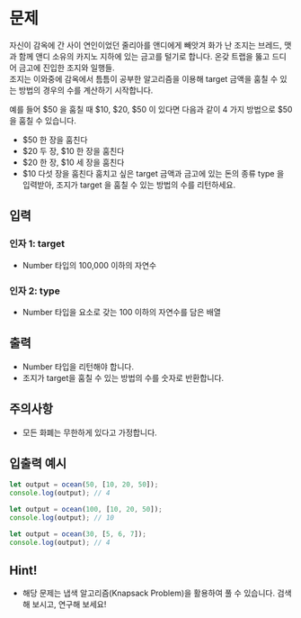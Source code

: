 # 문제
자신이 감옥에 간 사이 연인이었던 줄리아를 앤디에게 빼앗겨 화가 난 조지는 브레드, 맷과 함께 앤디 소유의 카지노 지하에 있는 금고를 털기로 합니다. 온갖 트랩을 뚫고 드디어 금고에 진입한 조지와 일행들.<br> 
조지는 이와중에 감옥에서 틈틈이 공부한 알고리즘을 이용해 target 금액을 훔칠 수 있는 방법의 경우의 수를 계산하기 시작합니다.

예를 들어 $50 을 훔칠 때 $10, $20, $50 이 있다면 다음과 같이 4 가지 방법으로 $50을 훔칠 수 있습니다.

* $50 한 장을 훔친다
* $20 두 장, $10 한 장을 훔친다
* $20 한 장, $10 세 장을 훔친다
* $10 다섯 장을 훔친다
훔치고 싶은 target 금액과 금고에 있는 돈의 종류 type 을 입력받아, 조지가 target 을 훔칠 수 있는 방법의 수를 리턴하세요.

## 입력
### 인자 1: target
* Number 타입의 100,000 이하의 자연수
### 인자 2: type
* Number 타입을 요소로 갖는 100 이하의 자연수를 담은 배열

## 출력
* Number 타입을 리턴해야 합니다.
* 조지가 target을 훔칠 수 있는 방법의 수를 숫자로 반환합니다.

## 주의사항
* 모든 화폐는 무한하게 있다고 가정합니다.

## 입출력 예시
```jsx
let output = ocean(50, [10, 20, 50]);
console.log(output); // 4

let output = ocean(100, [10, 20, 50]);
console.log(output); // 10

let output = ocean(30, [5, 6, 7]);
console.log(output); // 4
```

## Hint!
* 해당 문제는 냅색 알고리즘(Knapsack Problem)을 활용하여 풀 수 있습니다. 검색해 보시고, 연구해 보세요!
